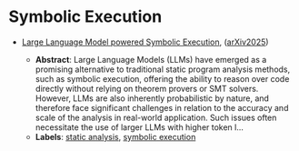 # Symbolic Execution

- [Large Language Model powered Symbolic Execution](../venues/arXiv2025/paper_23.md), ([arXiv2025](../venues/arXiv2025/README.md))

  - **Abstract**: Large Language Models (LLMs) have emerged as a promising alternative to traditional static program analysis methods, such as symbolic execution, offering the ability to reason over code directly without relying on theorem provers or SMT solvers. However, LLMs are also inherently probabilistic by nature, and therefore face significant challenges in relation to the accuracy and scale of the analysis in real-world application. Such issues often necessitate the use of larger LLMs with higher token l...
  - **Labels**: [static analysis](static_analysis.md), [symbolic execution](symbolic_execution.md)

